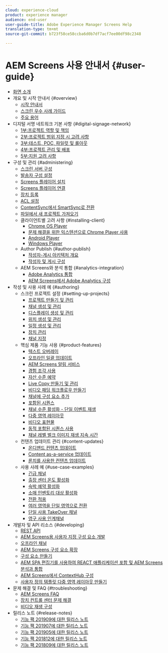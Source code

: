 ```yaml
---
cloud: experience-cloud
product: experience manager
audience: end-user
user-guide-title: Adobe Experience Manager Screens Help
translation-type: tm+mt
source-git-commit: b723f58ce58ccba6d0b7df7acf7ee00df98c2348

---
```



# AEM Screens 사용 안내서 {#user-guide}

+ [화면 소개](aem-screens-introduction.md)
+ 개요 및 시작 안내서 {#overview}
   + [시작 안내서](kickstart-for-aem-screens.md)
   + [스크린 우수 사례 가이드](https://docs.adobe.com/content/help/en/experience-manager-screens/using/about-guide.html)
   + [주요 용어](screens-glossary.md)
+ 디지털 서명 네트워크 기본 사항 {#digital-signage-network}
   + [1부:프로젝트 역할 및 책임](project-roles-responsibilities.md)
   + [2부:프로젝트 범위 지정 시 고려 사항](project-considerations.md)
   + [3부:테스트, POC, 파일럿 및 롤아웃](testing-pocs-pilots-rollouts.md)
   + [4부:프로젝트 관리 및 배포](project-management-and-deployment.md)
   + [5부:지원 고려 사항](support-considerations.md)
+ 구성 및 관리 {#administering}
   + [스크린 서버 구성](configuring-screens-introduction.md)
   + [발송자 구성 설정](dispatcher-configurations-aem-screens.md)
   + [Screens 플레이어 설치](installing-screens-player.md)
   + [Screens 플레이어 연결](working-with-screens-player.md)
   + [장치 등록](device-registration.md)
   + [ACL 설정](setting-up-acls.md)
   + [ContentSync에서 SmartSync로 전환](smartsync.md)
   + [파일에서 새 프로젝트 가져오기](project-importer.md)
   + 클라이언트별 고려 사항 {#installing-client}
      + [Chrome OS Player](implementing-chrome-os-player.md)
      + [문제 해결을 위한 익스텐션으로 Chrome Player 사용](using-chrome-player-as-an-extension.md)
      + [Android Player](implementing-android-player.md)
      + [Windows Player](implementing-windows-player.md)
   + Author Publish {#author-publish}
      + [작성자-게시 아키텍처 개요](author-publish-architecture-overview.md)
      + [작성자 및 게시 구성](author-and-publish.md)
   + AEM Screens와 분석 통합 {#analytics-integration}
      + [Adobe Analytics 통합](adobe-analytics-integration-aem-screens.md)
      + [AEM Screens에서 Adobe Analytics 구성](configuring-adobe-analytics-aem-screens.md)
+ 작성 및 사용 사례 예 {#authoring}
   + 스크린 프로젝트 설정 {#setting-up-projects}
      + [프로젝트 만들기 및 관리](creating-a-screens-project.md)
      + [채널 생성 및 관리](managing-channels.md)
      + [디스플레이 생성 및 관리](managing-displays.md)
      + [위치 생성 및 관리](managing-locations.md)
      + [일정 생성 및 관리](managing-schedules.md)
      + [장치 관리](managing-devices.md)
      + [채널 지정](channel-assignment.md)
   + 핵심 제품 기능 사용 {#product-features}
      + [텍스트 오버레이](text-overlay.md)
      + [오프라인 일괄 업데이트](bulk-offline-update.md)
      + [AEM Screens 알림 서비스](screens-notifications-service.md)
      + [경험 조각 사용](experience-fragments-in-screens.md)
      + [자산 수준 예약](asset-level-scheduling.md)
      + [Live Copy 만들기 및 관리](managing-livecopy.md)
      + [비디오 패딩 워크플로우 만들기](creating-a-video-padding-workflow.md)
      + [채널에 구성 요소 추가](adding-components-to-a-channel.md)
      + [포함된 시퀀스](embedded-sequences.md)
      + [채널 수준 활성화 - 단일 이벤트 재생](channel-level-activation.md)
      + [다중 영역 레이아웃](multi-zone-layout-aem-screens.md)
      + [비디오 표현물](generating-renditions.md)
      + [동적 포함된 시퀀스 사용](dynamic-embedded-sequences.md)
      + [채널 레벨 벌크 이미지 재생 지속 시간](channel-level-image-playback.md)
   + 컨텐츠 업데이트 관리 {#content-updates}
      + [온디맨드 컨텐츠 업데이트](on-demand-content.md)
      + [Content as-a-service 업데이트](content-update-as-a-service.md)
      + [론치를 사용한 컨텐츠 업데이트](launches.md)
   + 사용 사례 예 {#use-case-examples}
      + [긴급 채널](emergency-channel.md)
      + [출장 센터 온도 활성화](local-temperature-activation.md)
      + [숙박 예약 활성화](hospitality-reservation-activation.md)
      + [소매 인벤토리 대상 활성화](retail-inventory-activation.md)
      + [전환 적용](applying-transitions.md)
      + [여러 영역을 단일 영역으로 전환](multizone-to-singlezone.md)
      + [단일 사용 TakeOver 채널](single-use-takeover-channel.md)
      + [영구 사용 인계채널](perpetual-takeover-channel.md)
+ 개발자 및 API 리소스 {#developing}
   + [REST API](rest-api.md)
   + [AEM Screens용 사용자 지정 구성 요소 개발](developing-custom-component-tutorial-develop.md)
   + [오프라인 채널](offline-channels.md)
   + [AEM Screens 구성 요소 확장](extending-component-tutorial-develop.md)
   + [구성 요소 만들기](creating-components.md)
   + [AEM SPA 편집기를 사용하여 REACT 애플리케이션 포함 및 AEM Screens 분석과 통합](embedding-react-app.md)
   + [AEM Screens에서 ContextHub 구성](configuring-context-hub.md)
   + [사용자 정의 템플릿 다중 영역 레이아웃 만들기](creating-custom-templates-multizone-layouts.md)
+ 문제 해결 및 FAQ {#troubleshooting}
   + [AEM Screens FAQ](aem-screens-faqs.md)
   + [장치 컨트롤 센터 문제 해결](monitoring-screens.md)
   + [비디오 재생 구성](troubleshoot-videos.md)
+ 릴리스 노트 {#release-notes}
   + [기능 팩 201909에 대한 릴리스 노트](release-notes-fp-201909.md)
   + [기능 팩 201907에 대한 릴리스 노트](release-notes-fp-201907.md)
   + [기능 팩 201905에 대한 릴리스 노트](screens-release-notes-fp-201905.md)
   + [기능 팩 201812에 대한 릴리스 노트](release-notes-fp-201812.md)
   + [기능 팩 201809에 대한 릴리스 노트](screens-release-notes.md)